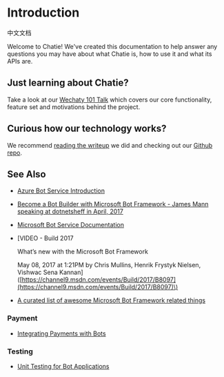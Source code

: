# Introduction
中文文档

Welcome to Chatie! We've created this documentation to help answer any questions you may have about what Chatie is, how to use it and what its APIs are.


## Just learning about Chatie?

Take a look at our [Wechaty 101 Talk](https://blog.chatie.io/wechaty-101-presentation/) which covers our core functionality, feature set and motivations behind the project.

## Curious how our technology works?

We recommend [reading the writeup](https://blog.chatie.io/wechaty-the-bot-sdk/) we did and checking out our [Github repo](https://github.com/Chatie/).

## See Also

* [Azure Bot Service Introduction](https://docs.microsoft.com/en-us/azure/bot-service/bot-service-overview-introduction)
* [Become a Bot Builder with Microsoft Bot Framework - James Mann speaking at dotnetsheff in April, 2017](https://pusher.com/sessions/meetup/dotnetsheff/become-a-bot-builder-with-microsoft-bot-framework)
* [Microsoft Bot Service Documentation](https://docs.microsoft.com/en-us/azure/bot-service/)
* \[VIDEO - Build 2017

  What’s new with the Microsoft Bot Framework

  May 08, 2017 at 1:21PM  by Chris Mullins, Henrik Frystyk Nielsen, Vishwac Sena Kannan\]\([https://channel9.msdn.com/events/Build/2017/B8097](https://channel9.msdn.com/events/Build/2017/B8097)\)

* [A curated list of awesome Microsoft Bot Framework related things](https://github.com/sozercan/awesome-botframework)

### Payment

* [Integrating Payments with Bots](https://www.microsoft.com/developerblog/2016/10/31/integrating-payments-with-bots/)

### Testing

* [Unit Testing for Bot Applications](https://www.microsoft.com/developerblog/2017/01/20/unit-testing-for-bot-applications/)

